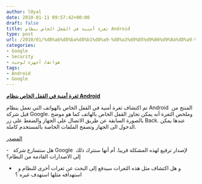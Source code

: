 ```yaml
---
author: l0yal
date: 2010-01-11 09:57:42+00:00
draft: false
title: ثغرة أمنية في القفل الخاص بنظام Android
type: post
url: /2010/01/%d8%ab%d8%ba%d8%b1%d8%a9-%d8%a3%d9%85%d9%86%d9%8a%d8%a9-%d9%81%d9%8a-%d8%a7%d9%84%d9%82%d9%81%d9%84-%d8%a7%d9%84%d8%ae%d8%a7%d8%b5-%d8%a8%d9%86%d8%b8%d8%a7%d9%85-android/
categories:
- Google
- Security
- هواتف/ أجهزة لوحية
tags:
- Android
- Google
---
```


[**ثغرة أمنية في القفل الخاص بنظام Android**](http://www.it-scoop.com/2010/01/%d8%ab%d8%ba%d8%b1%d8%a9-%d8%a3%d9%85%d9%86%d9%8a%d8%a9-%d9%81%d9%8a-%d8%a7%d9%84%d9%82%d9%81%d9%84-%d8%a7%d9%84%d8%ae%d8%a7%d8%b5-%d8%a8%d9%86%d8%b8%d8%a7%d9%85-android/)


تم اكتشاف ثغرة أمنية في القفل الخاص بالهواتف التي تعمل بنظام Android  المنتج من قبل شركة Google.
[](http://www.it-scoop.com/2010/01/%d8%ab%d8%ba%d8%b1%d8%a9-%d8%a3%d9%85%d9%86%d9%8a%d8%a9-%d9%81%d9%8a-%d8%a7%d9%84%d9%82%d9%81%d9%84-%d8%a7%d9%84%d8%ae%d8%a7%d8%b5-%d8%a8%d9%86%d8%b8%d8%a7%d9%85-android/)
وملخص الثغرة أنه يمكن تجاوز القفل الخاص بالهاتف كما هو موضح بالصورة السابقة عن طريق الاتصال على الجهاز والضغط على زر Back.
عندها يمكن الدخول الى الجهاز وتصفح الملفات الخاصة بالمستخدم كاملة.

[المصدر](http://www.techcrunch.com/2010/01/11/verizon-droid-security-bug/)

-   هل ستسارع شركة Google  لإصدار ترقيع لهذه المشكلة قريبا. أم أنها ستترك ذلك إلى الاصدارات القادمة من النظام؟

-   و هل اكتشاف مثل هذه الثغرات سيدفع إلى البحث عن ثغرات أخرى للنظام و استهدافه مثلها استهدف غيره ؟
